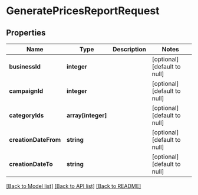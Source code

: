 # GeneratePricesReportRequest

## Properties
Name | Type | Description | Notes
------------ | ------------- | ------------- | -------------
**businessId** | **integer** |  | [optional] [default to null]
**campaignId** | **integer** |  | [optional] [default to null]
**categoryIds** | **array[integer]** |  | [optional] [default to null]
**creationDateFrom** | **string** |  | [optional] [default to null]
**creationDateTo** | **string** |  | [optional] [default to null]

[[Back to Model list]](../README.md#documentation-for-models) [[Back to API list]](../README.md#documentation-for-api-endpoints) [[Back to README]](../README.md)


